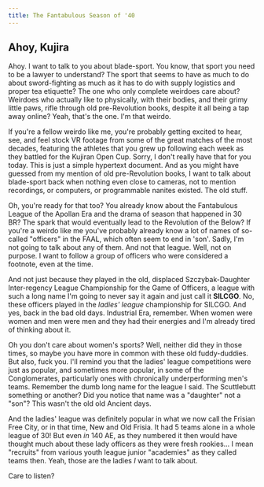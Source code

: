 ```yaml
---
title: The Fantabulous Season of '40
---
```


Ahoy, Kujira
-------------

Ahoy. I want to talk to you about blade-sport. You know, that sport you need to be a lawyer to understand? The sport
that seems to have as much to do about sword-fighting as much as it has to do with supply logistics and proper tea
etiquette? The one who only complete weirdoes care about? Weirdoes who actually like to physically, with their bodies,
and their grimy little paws, rifle through old pre-Revolution books, despite it all being a tap away online? Yeah,
that's the one. I'm that weirdo.

If you're a fellow weirdo like me, you're probably getting excited to hear, see, and feel stock VR footage from some
of the great matches of the most decades, featuring the athletes that you grew up following each week as they battled
for the Kujiran Open Cup. Sorry, I don't really have that for you today. This is just a simple hypertext document. And
as you might have guessed from my mention of old pre-Revolution books, I want to talk about blade-sport back when
nothing even close to cameras, not to mention recordings, or computers, or programmable nanites existed. The old stuff.

Oh, you're ready for that too? You already know about the Fantabulous League of the Apollan Era and the drama of season
that happened in 30 BR? The spark that would eventually lead to the Revolution of the Below? If you're a weirdo like
me you've probably already know a lot of names of so-called "officers" in the FAAL, which often seem to end in 'son'.
Sadly, I'm not going to talk about any of them. And not that league. Well, not on purpose. I want to follow a group
of officers who were considered a footnote, even at the time.

And not just because they played in the old, displaced Szczybak-Daughter Inter-regency League Championship for the
Game of Officers, a league with such a long name I'm going to never say it again and just call it **SILCGO**. No, these
officers played in the *ladies' league* championship for SILCGO. And yes, back in the bad old days. Industrial Era,
remember. When women were women and men were men and they had their energies and I'm already tired of thinking about
it.

Oh you don't care about women's sports? Well, neither did they in those times, so maybe you have more in common with
these old fuddy-duddies. But also, fuck you. I'll remind you that the ladies' league competitions were just as popular,
and sometimes more popular, in some of the Conglomerates, particularly ones with chronically underperforming men's
teams. Remember the dumb long name for the league I said. The Scuttlebutt something or another? Did you notice that
name was a "daughter" not a "son"? This wasn't the old old Ancient days.

And the ladies' league was definitely popular in what we now call the Frisian Free City, or in that time, New and
Old Frisia. It had 5 teams alone in a whole league of 30! But even *in* 140 AE, as they numbered it then would have
thought much about these lady officers as they were fresh rookies... I mean "recruits" from various youth league
junior "academies" as they called teams then. Yeah, those are the ladies *I* want to talk about.

Care to listen?

